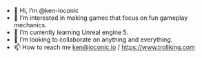 - 👋 Hi, I’m @ken-ioconic
- 👀 I’m interested in making games that focus on fun gameplay mechanics.
- 🌱 I’m currently learning Unreal engine 5.
- 💞️ I’m looking to collaborate on anything and everything. 
- 📫 How to reach me ken@ioconic.io / https://www.trollking.com

<!---
ken-ioconic/ken-ioconic is a ✨ special ✨ repository because its `README.md` (this file) appears on your GitHub profile.
You can click the Preview link to take a look at your changes.
--->
